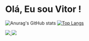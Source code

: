 # Olá, Eu sou Vitor !
![Anurag's GitHub stats](https://github-readme-stats.vercel.app/api?username=VitorHugoG&show_icons=true&theme=dracula)
[![Top Langs](https://github-readme-stats.vercel.app/api/top-langs/?username=VitorHugoG&layout=compact&theme=dracula)](https://github.com/anuraghazra/github-readme-stats)

<div>
    <a href = "mailto:vitor.gumercindo@gmail.com"><img src="https://img.shields.io/badge/-Gmail-%23333?style=for-the-badge&logo=gmail&logoColor=white" target="_blank">
</a>
  <a href="https://www.linkedin.com/in/vitor-hugo-730044152/" target="_blank"><img src="https://img.shields.io/badge/-LinkedIn-%230077B5?style=for-the-badge&logo=linkedin&logoColor=white" target="_blank">
 </a>
</div>



